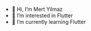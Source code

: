 - 👋 Hi, I’m Mert Yilmaz
- 👀 I’m interested in Flutter
- 🌱 I’m currently learning Flutter


<!---
mertyilmmaz/mertyilmmaz is a ✨ special ✨ repository because its `README.md` (this file) appears on your GitHub profile.
You can click the Preview link to take a look at your changes.
--->

